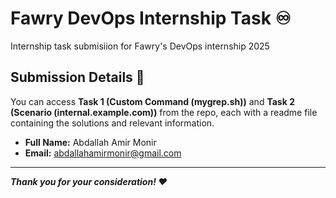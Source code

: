 # Fawry DevOps Internship Task ♾
Internship task submisiion for Fawry's DevOps internship 2025
## Submission Details 📝
You can access **Task 1 (Custom Command (mygrep.sh))** and **Task 2 (Scenario (internal.example.com))** from the repo, each with a readme file containing the solutions and relevant information.

- **Full Name:** Abdallah Amir Monir <br>
- **Email:** abdallahamirmonir@gmail.com

---

***Thank you for your consideration! ♥***
